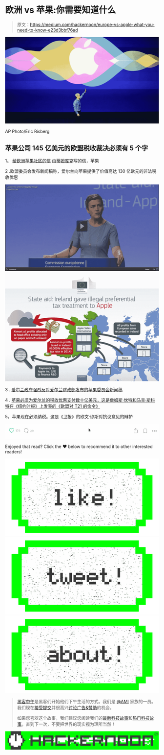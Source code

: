 # 欧洲 vs 苹果:你需要知道什么

> 原文：<https://medium.com/hackernoon/europe-vs-apple-what-you-need-to-know-e23d3bbf76ad>

![](img/22f505deafdf16831b3a3643dd5e8d62.png)

AP Photo/Eric Risberg

## 苹果公司 145 亿美元的欧盟税收裁决必须有 5 个字

1。 [给欧洲苹果社区的信](http://www.apple.com/ie/customer-letter/)
由[蒂姆库克](https://medium.com/u/77e7e9805f08?source=post_page-----e23d3bbf76ad--------------------------------)写的信，苹果

2 .欧盟委员会发布新闻稿称，爱尔兰向苹果提供了价值高达 130 亿欧元的非法税收优惠

[![](img/131b3d21768e71292df53c442db0a995.png)](http://europa.eu/!WF63nW)![](img/58935aaf5318a0ec6518dcfc6e059448.png)

3 . [爱尔兰政府强烈反对爱尔兰财政部发布的苹果委员会新闻稿](http://finance.gov.ie/news-centre/press-releases/minister-noonan-disagrees-profoundly-commission-apple)

4 . [苹果必须为爱尔兰的税收优惠支付数十亿美元，这是詹姆斯·坎特和马克·斯科特在《纽约时报》上发表的《欧盟对 T21 的命令》](http://www.nytimes.com/2016/08/31/technology/apple-tax-eu-ireland.html)

5。苹果现在必须纳税。这是《卫报》的欧文·琼斯对抗议意见的辩护

![](img/004ba14959923cf040d4bc11d3d0702f.png)

Enjoyed that read? Click the ❤ below to recommend it to other interested readers!

[![](img/50ef4044ecd4e250b5d50f368b775d38.png)](http://bit.ly/HackernoonFB)[![](img/979d9a46439d5aebbdcdca574e21dc81.png)](https://goo.gl/k7XYbx)[![](img/2930ba6bd2c12218fdbbf7e02c8746ff.png)](https://goo.gl/4ofytp)

> [黑客中午](http://bit.ly/Hackernoon)是黑客们开始他们下午生活的方式。我们是 [@AMI](http://bit.ly/atAMIatAMI) 家族的一员。我们现在[接受提交](http://bit.ly/hackernoonsubmission)并很高兴[讨论广告&赞助](mailto:partners@amipublications.com)的机会。
> 
> 如果您喜欢这个故事，我们建议您阅读我们的[最新科技故事](http://bit.ly/hackernoonlatestt)和[热门科技故事](https://hackernoon.com/trending)。直到下一次，不要把世界的现实视为理所当然！

[![](img/be0ca55ba73a573dce11effb2ee80d56.png)](https://goo.gl/Ahtev1)